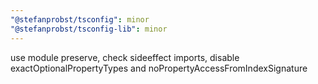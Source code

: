 ```yaml
---
"@stefanprobst/tsconfig": minor
"@stefanprobst/tsconfig-lib": minor
---
```


use module preserve, check sideeffect imports, disable exactOptionalPropertyTypes and noPropertyAccessFromIndexSignature
